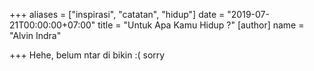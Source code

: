 +++
aliases = ["inspirasi", "catatan", "hidup"]
date = "2019-07-21T00:00:00+07:00"
title = "Untuk Apa Kamu Hidup ?"
[author]
name = "Alvin Indra"

+++
Hehe, belum ntar di bikin :( sorry
